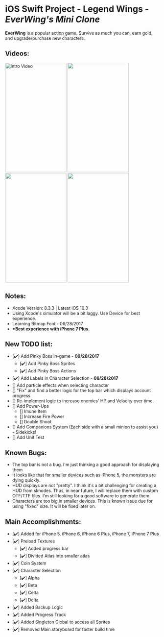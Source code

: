 # iOS Swift Project - Legend Wings - *EverWing's Mini Clone*

**EverWing** is a popular action game. Survive as much you can, earn gold, and upgrade/purchase new characters.

## Videos:
<p>
<img src='https://github.com/woguan/Legend-Wings/blob/master/Angelica%20Fighti/Gif/Intro.gif' title='Intro Video' width='200' height='357' alt='Intro Video' /> <img src='https://github.com/woguan/Legend-Wings/blob/master/Angelica%20Fighti/Gif/selection.gif' width='200' height='357'/> <img src='https://github.com/woguan/Legend-Wings/blob/master/Angelica%20Fighti/Gif/startgame.gif' width='200' height='357'/> <img src='https://github.com/woguan/Legend-Wings/blob/master/Angelica%20Fighti/Gif/midgame.gif' width='200' height='357'/>

## Notes:
- Xcode Version: 8.3.3 | Latest iOS 10.3
- Using Xcode's simulator will be a bit laggy. Use Device for best experience.
- Learning Bitmap Font - 06/28/2017
- <b>*Best experience with iPhone 7 Plus. </b>

## New TODO list:
- [✔️] Add Pinky Boss in-game - <b>06/28/2017</b>
  - [✔️] Add Pinky Boss Sprites
  - [✔️] Add Pinky Boss Actions
- [✔️] Add Labels in Character Selection - <b>06/28/2017</b>
- [] Add particle effects when selecting character
- [] "Fix" and find a better logic for the top bar which displays account progress
- [] Re-implement logic to increase enemies' HP and Velocity over time. 
- [] Add Power-Ups
  - [] Imune Item
  - [] Increase Fire Power
  - [] Double Shoot
- [] Add Companions System (Each side with a small minion to assist you) - Sidekicks!
- [] Add Unit Test

## Known Bugs:
- The top bar is not a bug. I'm just thinking a good approach for displaying them
- It looks like that for smaller devices such as iPhone 5, the monsters are dying quickly.
- HUD displays are not "pretty". I think it's a bit challenging for creating a HUD from sknodes. Thus, in near future, I will replace them with custom OTF/TTF files. I'm still looking for a good software to generate them.
- Characters are too big in smaller devices. This is known issue due for using "fixed" size. It will be fixed later on.

## Main Accomplishments:
- [✔️] Added for iPhone 5, iPhone 6, iPhone 6 Plus, iPhone 7, iPhone 7 Plus 
- [✔️] Preload Textures
  - [✔️] Added progress bar
  - [✔️] Divided Atlas into smaller atlas
- [✔️] Coin System
- [✔️] Character Selection
  - [✔️] Alpha
  - [✔️] Beta
  - [✔️] Celta
  - [✔️] Delta
- [✔️] Added Backup Logic
- [✔️] Added Progress Track
- [✔️] Added Singleton Global to access all Sprites
- [✔️] Removed Main.storyboard for faster build time

  
